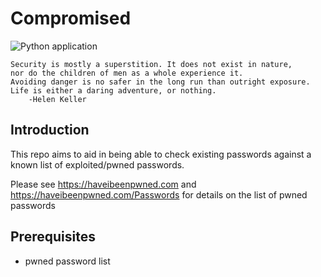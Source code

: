 # Compromised

![Python application](https://github.com/arabenjamin/compromised/workflows/Python%20application/badge.svg)

```
Security is mostly a superstition. It does not exist in nature, 
nor do the children of men as a whole experience it. 
Avoiding danger is no safer in the long run than outright exposure. 
Life is either a daring adventure, or nothing.
    -Helen Keller
```


## Introduction
This repo aims to aid in being able to check existing passwords against a known list of exploited/pwned passwords. 

Please see https://haveibeenpwned.com and 
https://haveibeenpwned.com/Passwords for details on the list of pwned passwords

## Prerequisites 

* pwned password list







